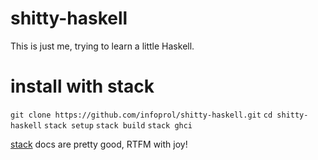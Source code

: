 # shitty-haskell

This is just me, trying to learn a little Haskell.



# install with stack
`git clone https://github.com/infoprol/shitty-haskell.git`
`cd shitty-haskell`
`stack setup`
`stack build`
`stack ghci`

[stack](https://docs.haskellstack.org/en/stable/GUIDE/) docs are pretty good, RTFM with joy!

